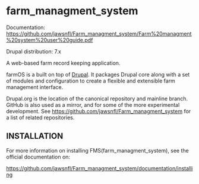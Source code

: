 # farm_managment_system

Documentation: https://github.com/jawsnfl/Farm_managment_system/Farm%20managment%20system%20user%20guide.pdf

Drupal distribution: 7.x

A web-based farm record keeping application.

farmOS is a built on top of [Drupal](http://drupal.org). It packages Drupal core
along with a set of modules and configuration to create a flexible and
extensible farm management interface.

Drupal.org is the location of the canonical repository and mainline branch.
GitHub is also used as a mirror, and for some of the more experimental
development. See https://github.com/jawsnfl/Farm_managment_system for a list of related repositories.

## INSTALLATION

For more information on installing FMS(farm_managment_system), see the official documentation on:

https://github.com/jawsnfl/Farm_managment_system/documentation/installing
